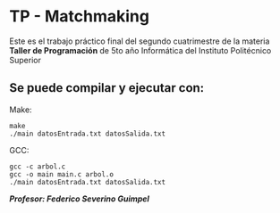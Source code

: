 # TP - Matchmaking
Este es el trabajo práctico final del segundo cuatrimestre de la materia **Taller de Programación** de 5to año Informática del Instituto Politécnico Superior

## Se puede compilar y ejecutar con:
Make:
```
make
./main datosEntrada.txt datosSalida.txt
```
GCC:
```
gcc -c arbol.c
gcc -o main main.c arbol.o
./main datosEntrada.txt datosSalida.txt
```

***Profesor: Federico Severino Guimpel***

